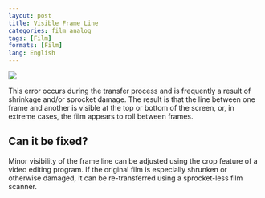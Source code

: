 ```yaml
---
layout: post
title: Visible Frame Line
categories: film analog
tags: [Film]
formats: [Film]
lang: English
---
```


<img src="{{ site.baseurl }}/images/800px-Visible_frame_line.jpg">

This error occurs during the transfer process and is frequently a result of shrinkage and/or sprocket damage.  The result is that the line between one frame and another is visible at the top or bottom of the screen, or, in extreme cases, the film appears to roll between frames.

## Can it be fixed?

Minor visibility of the frame line can be adjusted using the crop feature of a video editing program.  If the original film is especially shrunken or otherwise damaged, it can be re-transferred using a sprocket-less film scanner.
